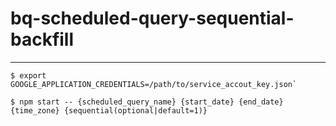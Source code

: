 # bq-scheduled-query-sequential-backfill

---

```
$ export GOOGLE_APPLICATION_CREDENTIALS=/path/to/service_accout_key.json`
```

```
$ npm start -- {scheduled_query_name} {start_date} {end_date} {time_zone} {sequential(optional|default=1)}
```
